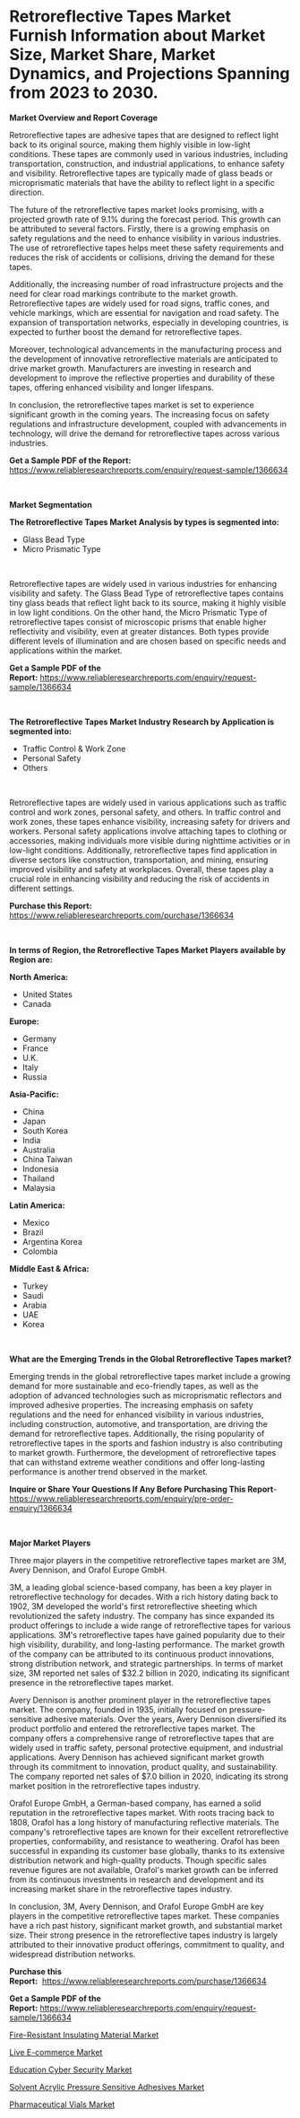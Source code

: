 <p><h1>Retroreflective Tapes Market Furnish Information about Market Size, Market Share, Market Dynamics, and Projections Spanning from 2023 to 2030.</h1></p><p><strong>Market Overview and Report Coverage</strong></p>
<p><p>Retroreflective tapes are adhesive tapes that are designed to reflect light back to its original source, making them highly visible in low-light conditions. These tapes are commonly used in various industries, including transportation, construction, and industrial applications, to enhance safety and visibility. Retroreflective tapes are typically made of glass beads or microprismatic materials that have the ability to reflect light in a specific direction.</p><p>The future of the retroreflective tapes market looks promising, with a projected growth rate of 9.1% during the forecast period. This growth can be attributed to several factors. Firstly, there is a growing emphasis on safety regulations and the need to enhance visibility in various industries. The use of retroreflective tapes helps meet these safety requirements and reduces the risk of accidents or collisions, driving the demand for these tapes.</p><p>Additionally, the increasing number of road infrastructure projects and the need for clear road markings contribute to the market growth. Retroreflective tapes are widely used for road signs, traffic cones, and vehicle markings, which are essential for navigation and road safety. The expansion of transportation networks, especially in developing countries, is expected to further boost the demand for retroreflective tapes.</p><p>Moreover, technological advancements in the manufacturing process and the development of innovative retroreflective materials are anticipated to drive market growth. Manufacturers are investing in research and development to improve the reflective properties and durability of these tapes, offering enhanced visibility and longer lifespans.</p><p>In conclusion, the retroreflective tapes market is set to experience significant growth in the coming years. The increasing focus on safety regulations and infrastructure development, coupled with advancements in technology, will drive the demand for retroreflective tapes across various industries.</p></p>
<p><strong>Get a Sample PDF of the Report:</strong> <a href="https://www.reliableresearchreports.com/enquiry/request-sample/1366634">https://www.reliableresearchreports.com/enquiry/request-sample/1366634</a></p>
<p>&nbsp;</p>
<p><strong>Market Segmentation</strong></p>
<p><strong>The Retroreflective Tapes Market Analysis by types is segmented into:</strong></p>
<p><ul><li>Glass Bead Type</li><li>Micro Prismatic Type</li></ul></p>
<p>&nbsp;</p>
<p><p>Retroreflective tapes are widely used in various industries for enhancing visibility and safety. The Glass Bead Type of retroreflective tapes contains tiny glass beads that reflect light back to its source, making it highly visible in low light conditions. On the other hand, the Micro Prismatic Type of retroreflective tapes consist of microscopic prisms that enable higher reflectivity and visibility, even at greater distances. Both types provide different levels of illumination and are chosen based on specific needs and applications within the market.</p></p>
<p><strong>Get a Sample PDF of the Report:</strong>&nbsp;<a href="https://www.reliableresearchreports.com/enquiry/request-sample/1366634">https://www.reliableresearchreports.com/enquiry/request-sample/1366634</a></p>
<p>&nbsp;</p>
<p><strong>The Retroreflective Tapes Market Industry Research by Application is segmented into:</strong></p>
<p><ul><li>Traffic Control & Work Zone</li><li>Personal Safety</li><li>Others</li></ul></p>
<p>&nbsp;</p>
<p><p>Retroreflective tapes are widely used in various applications such as traffic control and work zones, personal safety, and others. In traffic control and work zones, these tapes enhance visibility, increasing safety for drivers and workers. Personal safety applications involve attaching tapes to clothing or accessories, making individuals more visible during nighttime activities or in low-light conditions. Additionally, retroreflective tapes find application in diverse sectors like construction, transportation, and mining, ensuring improved visibility and safety at workplaces. Overall, these tapes play a crucial role in enhancing visibility and reducing the risk of accidents in different settings.</p></p>
<p><strong>Purchase this Report:</strong>&nbsp; <a href="https://www.reliableresearchreports.com/purchase/1366634">https://www.reliableresearchreports.com/purchase/1366634</a></p>
<p>&nbsp;</p>
<p><strong>In terms of Region, the Retroreflective Tapes Market Players available by Region are:</strong></p>
<p>
    <p> <strong> North America: </strong>
        <ul>
            <li>United States</li>
            <li>Canada</li>
        </ul>
        </p> 
    <p> <strong> Europe: </strong>
        <ul>
            <li>Germany</li>
            <li>France</li>
            <li>U.K.</li>
            <li>Italy</li>
            <li>Russia</li>
        </ul>
        </p> 
    <p> <strong> Asia-Pacific: </strong>
        <ul>
            <li>China</li>
            <li>Japan</li>
            <li>South Korea</li>
            <li>India</li>
            <li>Australia</li>
            <li>China Taiwan</li>
            <li>Indonesia</li>
            <li>Thailand</li>
            <li>Malaysia</li>
        </ul>
        </p> 
    <p> <strong> Latin America: </strong>
        <ul>
            <li>Mexico</li>
            <li>Brazil</li>
            <li>Argentina Korea</li>
            <li>Colombia</li>
        </ul>
        </p> 
    <p> <strong> Middle East & Africa: </strong>
        <ul>
            <li>Turkey</li>
            <li>Saudi</li>
            <li>Arabia</li>
            <li>UAE</li>
            <li>Korea</li>
        </ul>
    </p>
    </p>
<p>&nbsp;</p>
<p><strong>What are the Emerging Trends in the Global Retroreflective Tapes market?</strong></p>
<p><p>Emerging trends in the global retroreflective tapes market include a growing demand for more sustainable and eco-friendly tapes, as well as the adoption of advanced technologies such as microprismatic reflectors and improved adhesive properties. The increasing emphasis on safety regulations and the need for enhanced visibility in various industries, including construction, automotive, and transportation, are driving the demand for retroreflective tapes. Additionally, the rising popularity of retroreflective tapes in the sports and fashion industry is also contributing to market growth. Furthermore, the development of retroreflective tapes that can withstand extreme weather conditions and offer long-lasting performance is another trend observed in the market.</p></p>
<p><strong>Inquire or Share Your Questions If Any Before Purchasing This Report</strong>- <a href="https://www.reliableresearchreports.com/enquiry/pre-order-enquiry/1366634">https://www.reliableresearchreports.com/enquiry/pre-order-enquiry/1366634</a></p>
<p>&nbsp;</p>
<p><strong>Major Market Players</strong></p>
<p><p>Three major players in the competitive retroreflective tapes market are 3M, Avery Dennison, and Orafol Europe GmbH. </p><p>3M, a leading global science-based company, has been a key player in retroreflective technology for decades. With a rich history dating back to 1902, 3M developed the world's first retroreflective sheeting which revolutionized the safety industry. The company has since expanded its product offerings to include a wide range of retroreflective tapes for various applications. 3M's retroreflective tapes have gained popularity due to their high visibility, durability, and long-lasting performance. The market growth of the company can be attributed to its continuous product innovations, strong distribution network, and strategic partnerships. In terms of market size, 3M reported net sales of $32.2 billion in 2020, indicating its significant presence in the retroreflective tapes market.</p><p>Avery Dennison is another prominent player in the retroreflective tapes market. The company, founded in 1935, initially focused on pressure-sensitive adhesive materials. Over the years, Avery Dennison diversified its product portfolio and entered the retroreflective tapes market. The company offers a comprehensive range of retroreflective tapes that are widely used in traffic safety, personal protective equipment, and industrial applications. Avery Dennison has achieved significant market growth through its commitment to innovation, product quality, and sustainability. The company reported net sales of $7.0 billion in 2020, indicating its strong market position in the retroreflective tapes industry.</p><p>Orafol Europe GmbH, a German-based company, has earned a solid reputation in the retroreflective tapes market. With roots tracing back to 1808, Orafol has a long history of manufacturing reflective materials. The company's retroreflective tapes are known for their excellent retroreflective properties, conformability, and resistance to weathering. Orafol has been successful in expanding its customer base globally, thanks to its extensive distribution network and high-quality products. Though specific sales revenue figures are not available, Orafol's market growth can be inferred from its continuous investments in research and development and its increasing market share in the retroreflective tapes industry.</p><p>In conclusion, 3M, Avery Dennison, and Orafol Europe GmbH are key players in the competitive retroreflective tapes market. These companies have a rich past history, significant market growth, and substantial market size. Their strong presence in the retroreflective tapes industry is largely attributed to their innovative product offerings, commitment to quality, and widespread distribution networks.</p></p>
<p><strong>Purchase this Report:</strong>&nbsp;&nbsp;<a href="https://www.reliableresearchreports.com/purchase/1366634">https://www.reliableresearchreports.com/purchase/1366634</a></p>
<p></p>
<p><strong>Get a Sample PDF of the Report:</strong>&nbsp;<a href="https://www.reliableresearchreports.com/enquiry/request-sample/1366634">https://www.reliableresearchreports.com/enquiry/request-sample/1366634</a></p>
<p><p><a href="https://github.com/RoccoManning/Market-Research-Report-List-1/blob/main/fire-resistant-insulating-material-market.md">Fire-Resistant Insulating Material Market</a></p><p><a href="https://github.com/RichRobinson5/Market-Research-Report-List-1/blob/main/live-e-commerce-market.md">Live E-commerce Market</a></p><p><a href="https://www.linkedin.com/pulse/education-cyber-security-market-size-growth-forecast-fpgve/">Education Cyber Security Market</a></p><p><a href="https://issuu.com/reportprime-2/docs/solvent-acrylic-pressure-sensitive-adhesives-marke?fr=xKAE9_zU1NQ">Solvent Acrylic Pressure Sensitive Adhesives Market</a></p><p><a href="https://medium.com/@thesjenney10210/pharmaceutical-vials-market-size-cagr-trends-2024-2030-231ef6eefd19">Pharmaceutical Vials Market</a></p></p>